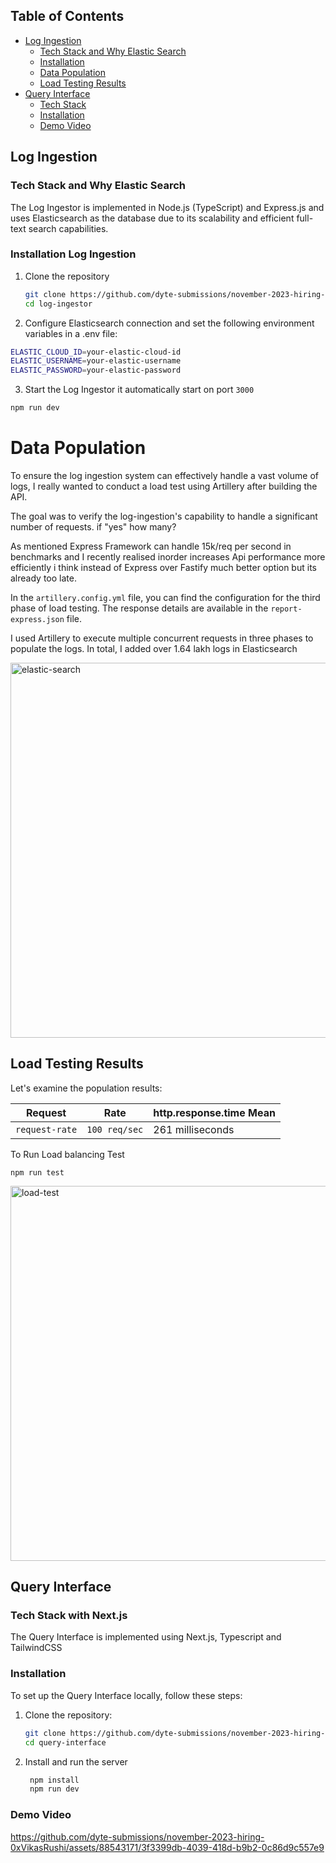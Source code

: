 ## Table of Contents
- [Log Ingestion](#log-ingestion)
    - [Tech Stack and Why Elastic Search](#tech-stack-and-why-elastic-search)
    - [Installation](#installation-log-ingestion)
    - [Data Population](#data-population)
    - [Load Testing Results](#load-testing-results)
- [Query Interface](#query-interface)
  - [Tech Stack](#tech-stack)
  - [Installation](#install-query-intenface)
  - [Demo Video](#demo-video)


## Log Ingestion

### Tech Stack and Why Elastic Search  
The Log Ingestor is implemented in Node.js (TypeScript) and Express.js and uses Elasticsearch as the database due to its scalability and efficient full-text search capabilities.

### Installation Log Ingestion
1. Clone the repository
   ```bash
   git clone https://github.com/dyte-submissions/november-2023-hiring-0xVikasRushi
   cd log-ingestor
    ```
2. Configure Elasticsearch connection and set the following environment variables in a .env file: 

```bash
ELASTIC_CLOUD_ID=your-elastic-cloud-id
ELASTIC_USERNAME=your-elastic-username
ELASTIC_PASSWORD=your-elastic-password
```

3. Start the Log Ingestor it automatically start on port `3000`
```bash
npm run dev
```

# Data Population

To ensure the log ingestion system can effectively handle a vast volume of logs, I really wanted to conduct a load test using Artillery after building the API. 

The goal was to verify the log-ingestion's capability to handle a significant number of requests. if "yes" how many?

As mentioned Express Framework can handle 15k/req per second in benchmarks and I recently realised inorder increases Api performance more efficiently i think instead of Express over Fastify much better option but its already too late.

In the `artillery.config.yml` file, you can find the configuration for the third phase of load testing. The response details are available in the `report-express.json` file.

I used Artillery to execute multiple concurrent requests in three phases to populate the logs. In total, I added over 1.64 lakh logs in Elasticsearch

<img alt="elastic-search" src="https://github.com/dyte-submissions/november-2023-hiring-0xVikasRushi/assets/88543171/122eda63-1313-49b3-83ef-379b259f8723" width="600">




## Load Testing Results

Let's examine the population results:

| Request         | Rate           | http.response.time Mean   |
| ------------------ | -------------- | -------------------------- |
| `request-rate`    | `100 req/sec`  | 261 milliseconds           |


To Run Load balancing Test 
```
npm run test
```


<img alt="load-test" src="https://github.com/dyte-submissions/november-2023-hiring-0xVikasRushi/assets/88543171/5ad138dc-f547-436f-93f6-7b47de714a75" width="600">

## Query Interface

### Tech Stack with Next.js

The Query Interface is implemented using Next.js, Typescript and TailwindCSS

### Installation

To set up the Query Interface locally, follow these steps:

1. Clone the repository:

   ```bash
   git clone https://github.com/dyte-submissions/november-2023-hiring-0xVikasRushi
   cd query-interface
    ```
2. Install and run the server

   ```bash
    npm install 
    npm run dev
    ```

### Demo Video
https://github.com/dyte-submissions/november-2023-hiring-0xVikasRushi/assets/88543171/3f3399db-4039-418d-b9b2-0c86d9c557e9












